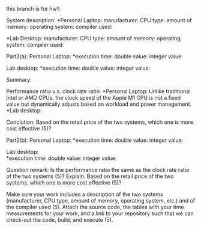 this branch is for hw1:

System description:
  *Personal Laptop:
    manufacturer:
    CPU type:
    amount of memory:
    operating system:
    compiler used:

  *Lab Desktop:
    manufacturer:
    CPU type:
    amount of memory:
    operating system:
    compiler used:

Part2(a):
Personal Laptop:
  *execution time:
    double value:
    integer value:

Lab desktop:
  *execution time:
    double value:
    integer value:

Summary: 

Performance ratio v.s. clock rate ratio:
*Personal Laptop:
  Unlike traditional Intel or AMD CPUs, the clock speed of the Apple M1 CPU is not a fixed value but dynamically adjusts based on workload and power management.
*Lab desktop:


Conclution: Based on the retail price of the two systems, which one is more cost effective (5)?




Part2(b):
Personal Laptop: 
  *execution time:
    double value:
    integer value:

Lab desktop:  
  *execution time:
    double value:
    integer value:



Question remark:
Is the performance ratio the same as the clock rate ratio of the two systems (5)? Explain. Based on the retail price of the two systems, which one is more cost effective (5)?

Make sure your work includes a description of the two systems (manufacturer, CPU type, amount of memory, operating system, etc.) and of the compiler used (5). Attach the source code, the tables with your time measurements for your work, and a link to your repository such that we can check-out the code, build, and execute (5).
